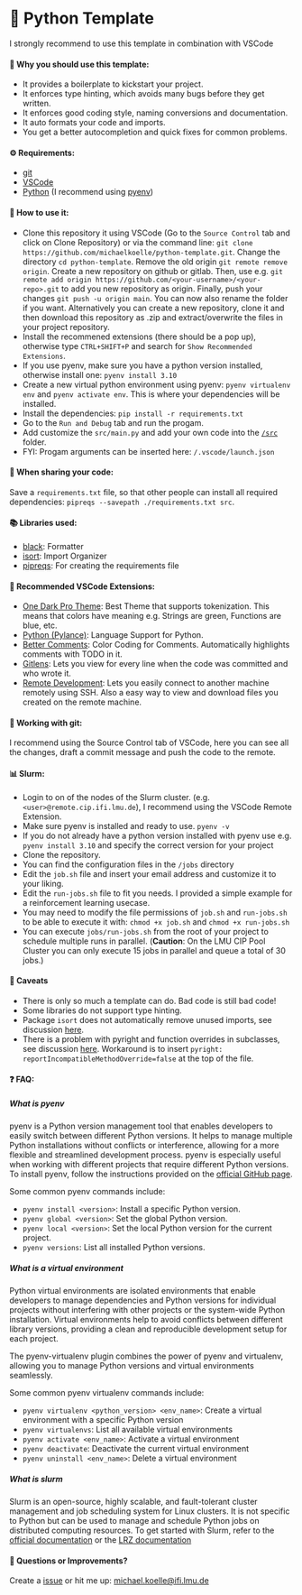 # 🐍 Python Template

I strongly recommend to use this template in combination with VSCode

#### 🤔 Why you should use this template:

- It provides a boilerplate to kickstart your project.
- It enforces type hinting, which avoids many bugs before they get written.
- It enforces good coding style, naming conversions and documentation.
- It auto formats your code and imports.
- You get a better autocompletion and quick fixes for common problems.

#### ⚙️ Requirements:

- [git](https://git-scm.com/)
- [VSCode](https://code.visualstudio.com/)
- [Python](https://www.python.org/) (I recommend using [pyenv](https://github.com/pyenv/pyenv))

#### 🚀 How to use it:

- Clone this repository it using VSCode (Go to the `Source Control` tab and click on Clone Repository) or via the command line: `git clone https://github.com/michaelkoelle/python-template.git`. Change the directory `cd python-template`. Remove the old origin `git remote remove origin`. Create a new repository on github or gitlab. Then, use e.g. `git remote add origin https://github.com/<your-username>/<your-repo>.git` to add you new repository as origin. Finally, push your changes `git push -u origin main`. You can now also rename the folder if you want. Alternatively you can create a new repository, clone it and then download this repository as .zip and extract/overwrite the files in your project repository.
- Install the recommened extensions (there should be a pop up), otherwise type `CTRL+SHIFT+P` and search for `Show Recommended Extensions`.
- If you use pyenv, make sure you have a python version installed, otherwise install one: `pyenv install 3.10`
- Create a new virtual python environment using pyenv: `pyenv virtualenv env` and `pyenv activate env`. This is where your dependencies will be installed.
- Install the dependencies: `pip install -r requirements.txt`
- Go to the `Run and Debug` tab and run the progam.
- Add customize the `src/main.py` and add your own code into the [`/src`]() folder.
- FYI: Progam arguments can be inserted here: `/.vscode/launch.json`

#### 🤝 When sharing your code:

Save a `requirements.txt` file, so that other people can install all required dependencies: `pipreqs --savepath ./requirements.txt src`.

#### 📚 Libraries used:

- [black](https://github.com/psf/black): Formatter
- [isort](https://pycqa.github.io/isort/): Import Organizer
- [pipreqs](https://pypi.org/project/pipreqs/): For creating the requirements file

#### 🧰 Recommended VSCode Extensions:

- [One Dark Pro Theme](https://marketplace.visualstudio.com/items?itemName=zhuangtongfa.Material-theme): Best Theme that supports tokenization. This means that colors have meaning e.g. Strings are green, Functions are blue, etc.
- [Python (Pylance)](https://marketplace.visualstudio.com/items?itemName=ms-python.python): Language Support for Python.
- [Better Comments](https://marketplace.visualstudio.com/items?itemName=aaron-bond.better-comments): Color Coding for Comments. Automatically highlights comments with TODO in it.
- [Gitlens](https://marketplace.visualstudio.com/items?itemName=eamodio.gitlens): Lets you view for every line when the code was committed and who wrote it.
- [Remote Development](https://marketplace.visualstudio.com/items?itemName=ms-vscode-remote.vscode-remote-extensionpack): Lets you easily connect to another machine remotely using SSH. Also a easy way to view and download files you created on the remote machine.

#### 💾 Working with git:

I recommend using the Source Control tab of VSCode, here you can see all the changes, draft a commit message and push the code to the remote.

#### 📊 Slurm:

- Login to on of the nodes of the Slurm cluster. (e.g. `<user>@remote.cip.ifi.lmu.de`), I recommend using the VSCode Remote Extension.
- Make sure pyenv is installed and ready to use. `pyenv -v`
- If you do not already have a python version installed with pyenv use e.g. `pyenv install 3.10` and specify the correct version for your project
- Clone the repository.
- You can find the configuration files in the `/jobs` directory
- Edit the `job.sh` file and insert your email address and customize it to your liking.
- Edit the `run-jobs.sh` file to fit you needs. I provided a simple example for a reinforcement learning usecase.
- You may need to modify the file permissions of `job.sh` and `run-jobs.sh` to be able to execute it with: `chmod +x job.sh` and `chmod +x run-jobs.sh`
- You can execute `jobs/run-jobs.sh` from the root of your project to schedule multiple runs in parallel. (**Caution**: On the LMU CIP Pool Cluster you can only execute 15 jobs in parallel and queue a total of 30 jobs.)

#### 🚧 Caveats

- There is only so much a template can do. Bad code is still bad code!
- Some libraries do not support type hinting.
- Package `isort` does not automatically remove unused imports, see discussion [here](https://github.com/PyCQA/isort/issues/1105).
- There is a problem with pyright and function overrides in subclasses, see discussion [here](https://github.com/microsoft/pyright/issues/1787). Workaround is to insert `pyright: reportIncompatibleMethodOverride=false` at the top of the file.

#### ❓ FAQ:

##### What is pyenv

pyenv is a Python version management tool that enables developers to easily switch between different Python versions. It helps to manage multiple Python installations without conflicts or interference, allowing for a more flexible and streamlined development process. pyenv is especially useful when working with different projects that require different Python versions. To install pyenv, follow the instructions provided on the [official GitHub page](https://github.com/pyenv/pyenv).

Some common pyenv commands include:

- `pyenv install <version>`: Install a specific Python version.
- `pyenv global <version>`: Set the global Python version.
- `pyenv local <version>`: Set the local Python version for the current project.
- `pyenv versions`: List all installed Python versions.

##### What is a virtual environment

Python virtual environments are isolated environments that enable developers to manage dependencies and Python versions for individual projects without interfering with other projects or the system-wide Python installation. Virtual environments help to avoid conflicts between different library versions, providing a clean and reproducible development setup for each project.

The pyenv-virtualenv plugin combines the power of pyenv and virtualenv, allowing you to manage Python versions and virtual environments seamlessly.

Some common pyenv virtualenv commands include:

- `pyenv virtualenv <python_version> <env_name>`: Create a virtual environment with a specific Python version
- `pyenv virtualenvs`: List all available virtual environments
- `pyenv activate <env_name>`: Activate a virtual environment
- `pyenv deactivate`: Deactivate the current virtual environment
- `pyenv uninstall <env_name>`: Delete a virtual environment

##### What is slurm

Slurm is an open-source, highly scalable, and fault-tolerant cluster management and job scheduling system for Linux clusters. It is not specific to Python but can be used to manage and schedule Python jobs on distributed computing resources. To get started with Slurm, refer to the [official documentation](https://slurm.schedmd.com/documentation.html) or the [LRZ documentation](https://doku.lrz.de/display/PUBLIC/SLURM+Workload+Manager)

#### 💬 Questions or Improvements?

Create a [issue](https://github.com/michaelkoelle/python-template/issues) or hit me up: [michael.koelle@ifi.lmu.de](mailto:michael.koelle@ifi.lmu.de)
